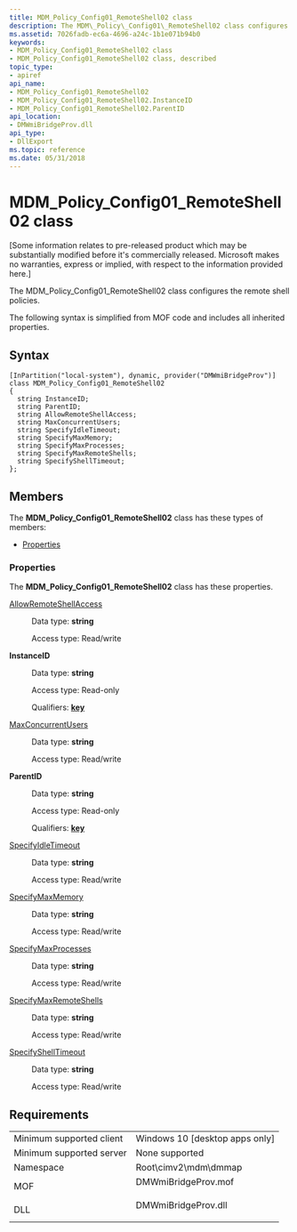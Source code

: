 ```yaml
---
title: MDM_Policy_Config01_RemoteShell02 class
description: The MDM\_Policy\_Config01\_RemoteShell02 class configures the remote shell policies.
ms.assetid: 7026fadb-ec6a-4696-a24c-1b1e071b94b0
keywords:
- MDM_Policy_Config01_RemoteShell02 class
- MDM_Policy_Config01_RemoteShell02 class, described
topic_type:
- apiref
api_name:
- MDM_Policy_Config01_RemoteShell02
- MDM_Policy_Config01_RemoteShell02.InstanceID
- MDM_Policy_Config01_RemoteShell02.ParentID
api_location:
- DMWmiBridgeProv.dll
api_type:
- DllExport
ms.topic: reference
ms.date: 05/31/2018
---
```


# MDM\_Policy\_Config01\_RemoteShell02 class

\[Some information relates to pre-released product which may be substantially modified before it's commercially released. Microsoft makes no warranties, express or implied, with respect to the information provided here.\]

The MDM\_Policy\_Config01\_RemoteShell02 class configures the remote shell policies.

The following syntax is simplified from MOF code and includes all inherited properties.

## Syntax

``` syntax
[InPartition("local-system"), dynamic, provider("DMWmiBridgeProv")]
class MDM_Policy_Config01_RemoteShell02
{
  string InstanceID;
  string ParentID;
  string AllowRemoteShellAccess;
  string MaxConcurrentUsers;
  string SpecifyIdleTimeout;
  string SpecifyMaxMemory;
  string SpecifyMaxProcesses;
  string SpecifyMaxRemoteShells;
  string SpecifyShellTimeout;
};
```

## Members

The **MDM\_Policy\_Config01\_RemoteShell02** class has these types of members:

-   [Properties](#properties)

### Properties

The **MDM\_Policy\_Config01\_RemoteShell02** class has these properties.

<dl> <dt>

[AllowRemoteShellAccess](/windows/client-management/mdm/policy-csp-remoteshell#remoteshell-allowremoteshellaccess)
</dt> <dd> <dl> <dt>

Data type: **string**
</dt> <dt>

Access type: Read/write
</dt> </dl>

</dd> <dt>

**InstanceID**
</dt> <dd> <dl> <dt>

Data type: **string**
</dt> <dt>

Access type: Read-only
</dt> <dt>

Qualifiers: [**key**](/windows/desktop/WmiSdk/key-qualifier)
</dt> </dl>

</dd> <dt>

[MaxConcurrentUsers](/windows/client-management/mdm/policy-csp-remoteshell#remoteshell-maxconcurrentusers)
</dt> <dd> <dl> <dt>

Data type: **string**
</dt> <dt>

Access type: Read/write
</dt> </dl>

</dd> <dt>

**ParentID**
</dt> <dd> <dl> <dt>

Data type: **string**
</dt> <dt>

Access type: Read-only
</dt> <dt>

Qualifiers: [**key**](/windows/desktop/WmiSdk/key-qualifier)
</dt> </dl>

</dd> <dt>

[SpecifyIdleTimeout](/windows/client-management/mdm/policy-csp-remoteshell#remoteshell-specifyidletimeout)
</dt> <dd> <dl> <dt>

Data type: **string**
</dt> <dt>

Access type: Read/write
</dt> </dl>

</dd> <dt>

[SpecifyMaxMemory](/windows/client-management/mdm/policy-csp-remoteshell#remoteshell-specifymaxmemory)
</dt> <dd> <dl> <dt>

Data type: **string**
</dt> <dt>

Access type: Read/write
</dt> </dl>

</dd> <dt>

[SpecifyMaxProcesses](/windows/client-management/mdm/policy-csp-remoteshell#remoteshell-specifymaxprocesses)
</dt> <dd> <dl> <dt>

Data type: **string**
</dt> <dt>

Access type: Read/write
</dt> </dl>

</dd> <dt>

[SpecifyMaxRemoteShells](/windows/client-management/mdm/policy-csp-remoteshell#remoteshell-specifymaxremoteshells)
</dt> <dd> <dl> <dt>

Data type: **string**
</dt> <dt>

Access type: Read/write
</dt> </dl>

</dd> <dt>

[SpecifyShellTimeout](/windows/client-management/mdm/policy-csp-remoteshell#remoteshell-specifyshelltimeout)
</dt> <dd> <dl> <dt>

Data type: **string**
</dt> <dt>

Access type: Read/write
</dt> </dl>

</dd> </dl>

## Requirements



|                                     |                                                                                                |
|-------------------------------------|------------------------------------------------------------------------------------------------|
| Minimum supported client<br/> | Windows 10 \[desktop apps only\]<br/>                                                    |
| Minimum supported server<br/> | None supported<br/>                                                                      |
| Namespace<br/>                | Root\\cimv2\\mdm\\dmmap<br/>                                                             |
| MOF<br/>                      | <dl> <dt>DMWmiBridgeProv.mof</dt> </dl> |
| DLL<br/>                      | <dl> <dt>DMWmiBridgeProv.dll</dt> </dl> |



 

